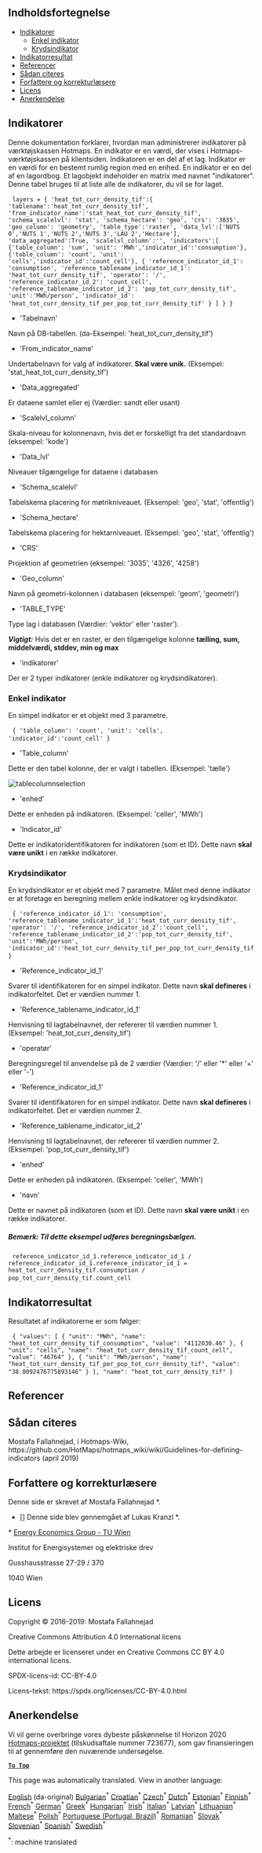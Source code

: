 <h2> Indholdsfortegnelse </h2><ul><li> <a href="#Indicators">Indikatorer</a> <ul><li> <a href="#Simple-indicator">Enkel indikator</a> </li><li> <a href="#Cross-indicator">Krydsindikator</a> </li></ul></li><li> <a href="#Indicator-result">Indikatorresultat</a> </li><li> <a href="#references">Referencer</a> </li><li> <a href="#how-to-cite">Sådan citeres</a> </li><li> <a href="#authors-and-reviewers">Forfattere og korrekturlæsere</a> </li><li> <a href="#license">Licens</a> </li><li> <a href="#acknowledgement">Anerkendelse</a> </li></ul><h2> Indikatorer </h2><p> Denne dokumentation forklarer, hvordan man administrerer indikatorer på værktøjskassen Hotmaps. En indikator er en værdi, der vises i Hotmaps-værktøjskassen på klientsiden. Indikatoren er en del af et lag. Indikator er en værdi for en bestemt rumlig region med en enhed. En indikator er en del af en lagordbog. Et lagobjekt indeholder en matrix med navnet &quot;indikatorer&quot;. Denne tabel bruges til at liste alle de indikatorer, du vil se for laget. </p><pre> <code>layers = { &#39;heat_tot_curr_density_tif&#39;:{ &#39;tablename&#39;:&#39;heat_tot_curr_density_tif&#39;, &#39;from_indicator_name&#39;:&#39;stat_heat_tot_curr_density_tif&#39;, &#39;schema_scalelvl&#39;: &#39;stat&#39;, &#39;schema_hectare&#39;: &#39;geo&#39;, &#39;crs&#39;: &#39;3035&#39;, &#39;geo_column&#39;: &#39;geometry&#39;, &#39;table_type&#39;:&#39;raster&#39;, &#39;data_lvl&#39;:[&#39;NUTS 0&#39;,&#39;NUTS 1&#39;,&#39;NUTS 2&#39;,&#39;NUTS 3&#39;,&#39;LAU 2&#39;,&#39;Hectare&#39;], &#39;data_aggregated&#39;:True, &#39;scalelvl_column&#39;:&#39;&#39;, &#39;indicators&#39;:[ {&#39;table_column&#39;: &#39;sum&#39;, &#39;unit&#39;: &#39;MWh&#39;,&#39;indicator_id&#39;:&#39;consumption&#39;}, {&#39;table_column&#39;: &#39;count&#39;, &#39;unit&#39;: &#39;cells&#39;,&#39;indicator_id&#39;:&#39;count_cell&#39;}, { &#39;reference_indicator_id_1&#39;: &#39;consumption&#39;, &#39;reference_tablename_indicator_id_1&#39;: &#39;heat_tot_curr_density_tif&#39;, &#39;operator&#39;: &#39;/&#39;, &#39;reference_indicator_id_2&#39;: &#39;count_cell&#39;, &#39;reference_tablename_indicator_id_2&#39;: &#39;pop_tot_curr_density_tif&#39;, &#39;unit&#39;:&#39;MWh/person&#39;, &#39;indicator_id&#39;: &#39;heat_tot_curr_density_tif_per_pop_tot_curr_density_tif&#39; } ] } }</code> </pre><ul><li> &#39;Tabelnavn&#39; </li></ul><p> Navn på DB-tabellen. (da-Eksempel: &#39;heat_tot_curr_density_tif&#39;) </p><ul><li> &#39;From_indicator_name&#39; </li></ul><p> Undertabelnavn for valg af indikatorer. <strong>Skal være unik.</strong> (Eksempel: &#39;stat_heat_tot_curr_density_tif&#39;) </p><ul><li> &#39;Data_aggregated&#39; </li></ul><p> Er dataene samlet eller ej (Værdier: sandt eller usant) </p><ul><li> &#39;Scalelvl_column&#39; </li></ul><p> Skala-niveau for kolonnenavn, hvis det er forskelligt fra det standardnavn (eksempel: &#39;kode&#39;) </p><ul><li> &#39;Data_lvl&#39; </li></ul><p> Niveauer tilgængelige for dataene i databasen </p><ul><li> &#39;Schema_scalelvl&#39; </li></ul><p> Tabelskema placering for møtrikniveauet. (Eksempel: &#39;geo&#39;, &#39;stat&#39;, &#39;offentlig&#39;) </p><ul><li> &#39;Schema_hectare&#39; </li></ul><p> Tabelskema placering for hektarniveauet. (Eksempel: &#39;geo&#39;, &#39;stat&#39;, &#39;offentlig&#39;) </p><ul><li> &#39;CRS&#39; </li></ul><p> Projektion af geometrien (eksempel: &#39;3035&#39;, &#39;4326&#39;, &#39;4258&#39;) </p><ul><li> &#39;Geo_column&#39; </li></ul><p> Navn på geometri-kolonnen i databasen (eksempel: &#39;geom&#39;, &#39;geometri&#39;) </p><ul><li> &#39;TABLE_TYPE&#39; </li></ul><p> Type lag i databasen (Værdier: &#39;vektor&#39; eller &#39;raster&#39;). </p><p> <em><strong>Vigtigt:</strong></em> Hvis det er en raster, er den tilgængelige kolonne <strong>tælling, sum, middelværdi, stddev, min og max</strong> </p><ul><li> &#39;indikatorer&#39; </li></ul><p> Der er 2 typer indikatorer (enkle indikatorer og krydsindikatorer). </p><h3> Enkel indikator </h3><p> En simpel indikator er et objekt med 3 parametre. </p><pre> <code>{ &#39;table_column&#39;: &#39;count&#39;, &#39;unit&#39;: &#39;cells&#39;, &#39;indicator_id&#39;:&#39;count_cell&#39; }</code> </pre><ul><li> &#39;Table_column&#39; </li></ul><p> Dette er den tabel kolonne, der er valgt i tabellen. (Eksempel: &#39;tælle&#39;) </p><p><img alt="tablecolumnselection" src="/api/assets/table_image.png"/></p><ul><li> &#39;enhed&#39; </li></ul><p> Dette er enheden på indikatoren. (Eksempel: &#39;celler&#39;, &#39;MWh&#39;) </p><ul><li> &#39;Indicator_id&#39; </li></ul><p> Dette er indikatoridentifikatoren for indikatoren (som et ID). Dette navn <strong>skal være unikt</strong> i en række indikatorer. </p><h3> Krydsindikator </h3><p> En krydsindikator er et objekt med 7 parametre. Målet med denne indikator er at foretage en beregning mellem enkle indikatorer og krydsindikator. </p><pre> <code>{ &#39;reference_indicator_id_1&#39;: &#39;consumption&#39;, &#39;reference_tablename_indicator_id_1&#39;:&#39;heat_tot_curr_density_tif&#39;, &#39;operator&#39;: &#39;/&#39;, &#39;reference_indicator_id_2&#39;:&#39;count_cell&#39;, &#39;reference_tablename_indicator_id_2&#39;:&#39;pop_tot_curr_density_tif&#39;, &#39;unit&#39;:&#39;MWh/person&#39;, &#39;indicator_id&#39;:&#39;heat_tot_curr_density_tif_per_pop_tot_curr_density_tif&#39; }</code> </pre><ul><li> &#39;Reference_indicator_id_1&#39; </li></ul><p> Svarer til identifikatoren for en simpel indikator. Dette navn <strong>skal defineres</strong> i indikatorfeltet. Det er værdien nummer 1. </p><ul><li> &#39;Reference_tablename_indicator_id_1&#39; </li></ul><p> Henvisning til lagtabelnavnet, der refererer til værdien nummer 1. (Eksempel: &#39;heat_tot_curr_density_tif&#39;) </p><ul><li> &#39;operatør&#39; </li></ul><p> Beregningsregel til anvendelse på de 2 værdier (Værdier: &#39;/&#39; eller &#39;*&#39; eller &#39;+&#39; eller &#39;-&#39;) </p><ul><li> &#39;Reference_indicator_id_1&#39; </li></ul><p> Svarer til identifikatoren for en simpel indikator. Dette navn <strong>skal defineres</strong> i indikatorfeltet. Det er værdien nummer 2. </p><ul><li> &#39;Reference_tablename_indicator_id_2&#39; </li></ul><p> Henvisning til lagtabelnavnet, der refererer til værdien nummer 2. (Eksempel: &#39;pop_tot_curr_density_tif&#39;) </p><ul><li> &#39;enhed&#39; </li></ul><p> Dette er enheden på indikatoren. (Eksempel: &#39;celler&#39;, &#39;MWh&#39;) </p><ul><li> &#39;navn&#39; </li></ul><p> Dette er navnet på indikatoren (som et ID). Dette navn <strong>skal være unikt</strong> i en række indikatorer. </p><h5> Bemærk: Til dette eksempel udføres beregningsbælgen. </h5><pre> <code>reference_indicator_id_1.reference_indicator_id_1 / reference_indicator_id_1.reference_indicator_id_1 = heat_tot_curr_density_tif.consumption / pop_tot_curr_density_tif.count_cell</code> </pre><h2> Indikatorresultat </h2><p> Resultatet af indikatorerne er som følger: </p><pre> <code>{ &quot;values&quot;: [ { &quot;unit&quot;: &quot;MWh&quot;, &quot;name&quot;: &quot;heat_tot_curr_density_tif_consumption&quot;, &quot;value&quot;: &quot;4112030.46&quot; }, { &quot;unit&quot;: &quot;cells&quot;, &quot;name&quot;: &quot;heat_tot_curr_density_tif_count_cell&quot;, &quot;value&quot;: &quot;46764&quot; }, { &quot;unit&quot;: &quot;MWh/person&quot;, &quot;name&quot;: &quot;heat_tot_curr_density_tif_per_pop_tot_curr_density_tif&quot;, &quot;value&quot;: &quot;38.0092476775893146&quot; } ], &quot;name&quot;: &quot;heat_tot_curr_density_tif&quot; }</code> </pre><h2> Referencer </h2><h2> Sådan citeres </h2><p> Mostafa Fallahnejad, i Hotmaps-Wiki, https://github.com/HotMaps/hotmaps_wiki/wiki/Guidelines-for-defining-indicators (april 2019) </p><h2> Forfattere og korrekturlæsere </h2><p> Denne side er skrevet af Mostafa Fallahnejad *. </p><ul><li> [] Denne side blev gennemgået af Lukas Kranzl *. </li></ul><p> * <a href="https://eeg.tuwien.ac.at/">Energy Economics Group - TU Wien</a> </p><p> Institut for Energisystemer og elektriske drev </p><p> Gusshausstrasse 27-29 / 370 </p><p> 1040 Wien </p><h2> Licens </h2><p> Copyright © 2016-2019: Mostafa Fallahnejad </p><p> Creative Commons Attribution 4.0 International licens </p><p> Dette arbejde er licenseret under en Creative Commons CC BY 4.0 international licens. </p><p> SPDX-licens-id: CC-BY-4.0 </p><p> Licens-tekst: https://spdx.org/licenses/CC-BY-4.0.html </p><h2> Anerkendelse </h2><p> Vi vil gerne overbringe vores dybeste påskønnelse til Horizon 2020 <a href="https://www.hotmaps-project.eu">Hotmaps-projektet</a> (tilskudsaftale nummer 723677), som gav finansieringen til at gennemføre den nuværende undersøgelse. </p><p><ins> <code><strong><a href="#table-of-contents">To Top</a></strong></code> </ins> </p>

This page was automatically translated. View in another language:

[English](../en/Guidelines-for-defining-indicators.md) (da-original) [Bulgarian](../bg/Guidelines-for-defining-indicators.md)<sup>\*</sup> [Croatian](../hr/Guidelines-for-defining-indicators.md)<sup>\*</sup> [Czech](../cs/Guidelines-for-defining-indicators.md)<sup>\*</sup>  [Dutch](../nl/Guidelines-for-defining-indicators.md)<sup>\*</sup> [Estonian](../et/Guidelines-for-defining-indicators.md)<sup>\*</sup> [Finnish](../fi/Guidelines-for-defining-indicators.md)<sup>\*</sup> [French](../fr/Guidelines-for-defining-indicators.md)<sup>\*</sup> [German](../de/Guidelines-for-defining-indicators.md)<sup>\*</sup> [Greek](../el/Guidelines-for-defining-indicators.md)<sup>\*</sup> [Hungarian](../hu/Guidelines-for-defining-indicators.md)<sup>\*</sup> [Irish](../ga/Guidelines-for-defining-indicators.md)<sup>\*</sup> [Italian](../it/Guidelines-for-defining-indicators.md)<sup>\*</sup> [Latvian](../lv/Guidelines-for-defining-indicators.md)<sup>\*</sup> [Lithuanian](../lt/Guidelines-for-defining-indicators.md)<sup>\*</sup> [Maltese](../mt/Guidelines-for-defining-indicators.md)<sup>\*</sup> [Polish](../pl/Guidelines-for-defining-indicators.md)<sup>\*</sup> [Portuguese (Portugal, Brazil)](../pt/Guidelines-for-defining-indicators.md)<sup>\*</sup> [Romanian](../ro/Guidelines-for-defining-indicators.md)<sup>\*</sup> [Slovak](../sk/Guidelines-for-defining-indicators.md)<sup>\*</sup> [Slovenian](../sl/Guidelines-for-defining-indicators.md)<sup>\*</sup> [Spanish](../es/Guidelines-for-defining-indicators.md)<sup>\*</sup> [Swedish](../sv/Guidelines-for-defining-indicators.md)<sup>\*</sup> 

<sup>\*</sup>: machine translated
